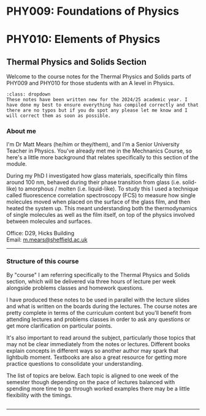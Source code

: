 # PHY009: Foundations of Physics
# PHY010: Elements of Physics 
## Thermal Physics and Solids Section


Welcome to the course notes for the Thermal Physics and Solids parts of PHY009 and PHY010 for those students with an A level in Physics.

```{admonition} A note on these notes
:class: dropdown
These notes have been written new for the 2024/25 academic year. I have done my best to ensure everything has compiled correctly and that there are no typos but if you do spot any please let me know and I will correct them as soon as possible.
```
### About me
I'm Dr Matt Mears (he/him or they/them), and I'm a Senior University Teacher in Physics. You've already met me in the Mechnanics Course, so here's a little more background that relates specifically to this section of the module.  

During my PhD I investigated how glass materials, specifically thin films around 100 nm, behaved during their phase transition from glass (i.e. solid-like) to amorphous / molten (i.e. liquid-like). To study this I used a technique called fluorescence correlation spectroscopy (FCS) to measure how single molecules moved when placed on the surface of the glass film, and then heated the system up. This meant understanding both the thermodynamics of single molecules as well as the film itself, on top of the physics involved between molecules and surfaces. 


Office: D29, Hicks Building   
Email: <m.mears@sheffield.ac.uk>

---

### Structure of this course
By "course" I am referring specifically to the Thermal Physics and Solids section, which will be delivered via three hours of lecture per week alongside problems classes and homework questions. 

I have produced these notes to be used in parallel with the lecture slides and what is written on the boards during the lectures. The course notes are pretty complete in terms of the curriculum content but you'll benefit from attending lectures and problems classes in order to ask any questions or get more clarification on particular points.

It's also important to read around the subject, particularly those topics that may not be clear immediately from the notes or lectures. Different books explain concepts in different ways so another author may spark that lightbulb moment. Textbooks are also a great resource for getting more practice questions to consolidate your understanding.

The list of topics are below. Each topic is aligned to one week of the semester though depending on the pace of lectures balanced with spending more time to go through worked examples there may be a little flexibility with the timings.

```{tableofcontents}
```

---

